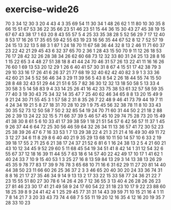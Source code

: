 # exercise-wide26
70
3
34
12
30
3
20
4
43
4
3
35
69
54
11
30
34
1
48
26
62
1
11
80
10
30
35
8
66
15
51
67
53
36
22
35
66
23
51
46
23
51
15
44
36
15
30
43
27
45
38
19
15
67
67
43
38
17
1
63
20
8
43
55
57
5
4
25
33
35
38
28
5
52
56
29
7
17
12
40
8
53
17
16
26
17
35
65
59
42
55
63
19
23
16
56
35
44
67
52
8
12
7
52
57
19
24
15
13
32
13
5
88
3
1
87
1
24
18
70
11
67
58
36
44
32
8
13
2
46
11
71
60
37
23
22
42
21
29
45
43
6
32
37
65
70
2
36
1
28
43
15
50
70
9
11
12
26
18
53
76
17
28
42
32
26
28
38
34
26
62
60
68
73
12
32
33
80
31
24
25
13
28
8
16
1
15
22
65
3
4
48
27
51
38
18
8
41
44
24
70
46
31
57
26
13
22
41
11
16
16
26
76
60
1
69
13
53
20
12
29
1
26
6
40
41
57
30
31
8
67
4
15
51
17
42
38
79
3
29
10
33
16
17
26
41
6
26
37
21
77
68
19
32
40
62
42
40
82
3
9
1
3
33
36
42
60
21
34
5
52
56
46
34
3
29
11
39
56
5
43
8
54
2
26
18
44
55
74
15
50
28
8
48
32
43
51
29
44
21
51
6
55
7
82
36
30
12
32
13
18
50
58
5
13
33
4
30
58
3
5
14
58
83
9
4
33
14
25
26
41
16
42
33
75
38
53
61
32
57
58
59
35
77
40
3
19
30
43
75
34
32
14
35
47
7
25
40
62
46
34
65
8
8
13
20
15
49
9
9
21
24
30
71
55
45
3
1
57
58
2
31
8
35
26
7
22
48
9
46
41
73
79
44
19
7
11
4
24
34
19
21
5
8
27
18
31
70
28
10
29
1
9
75
45
56
32
38
78
11
8
10
33
43
30
35
52
73
12
50
58
7
50
2
32
85
54
19
24
70
71
60
31
44
50
2
21
18
2
88
26
2
39
13
24
22
32
15
5
71
66
37
39
5
46
57
45
10
29
74
75
28
73
20
15
49
41
38
30
8
61
5
6
10
33
41
17
39
38
59
1
18
21
51
54
57
6
42
56
57
11
37
1
45
9
26
37
44
6
64
72
25
30
56
46
59
64
32
26
34
11
13
36
57
41
72
30
52
23
25
38
39
26
47
6
7
16
33
53
1
7
13
29
38
22
4
21
3
21
21
4
16
49
30
49
11
72
3
12
27
34
6
11
8
29
8
6
40
40
21
9
35
29
13
68
10
11
50
14
57
10
6
33
2
19
39
18
17
55
2
71
25
6
21
38
17
24
37
21
52
6
81
6
1
16
24
38
13
2
5
4
21
60
21
43
10
12
34
45
9
52
29
60
5
11
68
45
54
19
34
51
41
8
42
14
1
31
12
54
32
6
55
67
37
12
18
16
39
11
44
55
7
63
18
6
14
57
40
22
42
49
17
10
17
1
41
62
1
40
24
33
7
10
9
15
40
53
1
3
25
27
16
8
13
59
84
13
29
3
14
13
38
13
26
29
45
35
9
78
77
83
17
39
9
76
78
3
65
68
10
71
16
6
31
62
29
11
27
20
81
14
40
44
38
50
23
11
66
60
26
25
36
37
2
3
3
46
65
20
40
30
20
24
33
36
74
31
8
8
16
21
17
27
35
46
34
9
14
9
13
13
2
17
33
22
15
33
58
77
24
36
21
22
7
23
15
55
51
80
27
30
78
6
14
26
4
26
7
12
36
55
3
13
40
4
26
28
26
26
23
27
81
46
23
30
17
41
21
49
58
9
24
17
60
54
22
31
18
23
10
17
9
22
23
88
60
18
25
39
8
9
24
41
42
4
1
25
29
45
77
31
31
14
43
39
59
71
10
15
21
16
4
1
11
7
8
14
21
7
3
20
33
43
73
74
4
68
7
5
55
11
19
20
12
16
35
4
12
16
20
19
35
7
28
33
10
23
